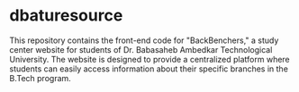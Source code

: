 # dbaturesource
This repository contains the front-end code for "BackBenchers," a study center website for students of Dr. Babasaheb Ambedkar Technological University. The website is designed to provide a centralized platform where students can easily access information about their specific branches in the B.Tech program.
